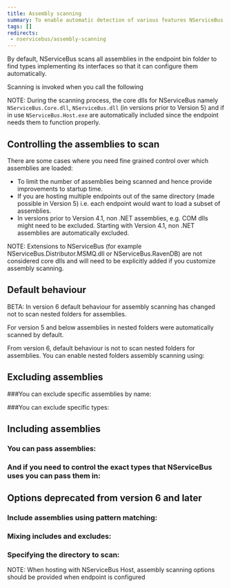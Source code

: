 ```yaml
---
title: Assembly scanning
summary: To enable automatic detection of various features NServiceBus scans your assemblies for well known types
tags: []
redirects:
 - nservicebus/assembly-scanning
---
```


By default, NServiceBus scans all assemblies in the endpoint bin folder to find types implementing its interfaces so that it can configure them automatically. 

Scanning is invoked when you call the following

<!-- import ScanningDefault -->

NOTE: During the scanning process, the core dlls for NServiceBus namely `NServiceBus.Core.dll`, `NServiceBus.dll` (in versions prior to Version 5) and if in use `NServiceBus.Host.exe` are automatically included since the endpoint needs them to function properly.

## Controlling the assemblies to scan

There are some cases where you need fine grained control over which assemblies are loaded:

- To limit the number of assemblies being scanned and hence provide improvements to startup time.
- If you are hosting multiple endpoints out of the same directory (made possible in Version 5) i.e. each endpoint would want to load a subset of assemblies.
- In versions prior to Version 4.1, non .NET assemblies, e.g. COM dlls might need to be excluded. Starting with Version 4.1, non .NET assemblies are automatically excluded.
 
NOTE: Extensions to NServiceBus (for example NServiceBus.Distributor.MSMQ.dll or NServiceBus.RavenDB) are not considered core dlls and will need to be explicitly added if you customize assembly scanning.

## Default behaviour

BETA: In version 6 default behaviour for assembly scanning has changed not to scan nested folders for assemblies.

For version 5 and below assemblies in nested folders were automatically scanned by default. 

From version 6, default behaviour is not to scan nested folders for assemblies. You can enable nested folders assembly scanning using:

<!-- ScanningNestedAssebliesEnabled -->

## Excluding assemblies

###You can exclude specific assemblies by name:

<!-- import ScanningExcludeByName -->

###You can exclude specific types:
<!-- import ScanningExcludeTypes -->

## Including assemblies
 
### You can pass assemblies:

<!-- import ScanningListOfAssemblies -->

### And if you need to control the exact types that NServiceBus uses you can pass them in:

<!-- import ScanningListOfTypes -->

## Options deprecated from version 6 and later

### Include assemblies using pattern matching:

<!-- import ScanningIncludeByPattern -->

### Mixing includes and excludes:

<!-- import ScanningMixingIncludeAndExclude -->

### Specifying the directory to scan:

<!-- import ScanningCustomDirectory -->

NOTE: When hosting with NServiceBus Host, assembly scanning options should be provided when endpoint is configured

<!-- import ScanningConfigurationInNSBHost -->